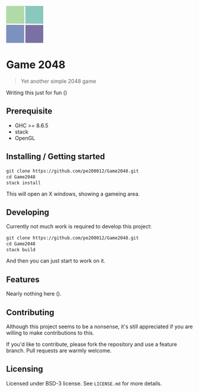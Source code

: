 ![Logo of the project](https://raw.githubusercontent.com/pe200012/Game2048/master/res/logo.png)

# Game 2048
> Yet another simple 2048 game

Writing this just for fun ()


## Prerequisite

- GHC >= 8.6.5
- stack
- OpenGL

## Installing / Getting started


```shell
git clone https://github.com/pe200012/Game2048.git
cd Game2048
stack install
```

This will open an X windows, showing a gameing area.

## Developing

Currently not much work is required to develop this project:

```shell
git clone https://github.com/pe200012/Game2048.git
cd Game2048
stack build
```

And then you can just start to work on it.

## Features

Nearly nothing here ().

## Contributing

Although this project seems to be a nonsense, it's still appreciated if you are
willing to make contributions to this.

If you'd like to contribute, please fork the repository and use a feature
branch. Pull requests are warmly welcome.

## Licensing

Licensed under BSD-3 license. See `LICENSE.md` for more details.
